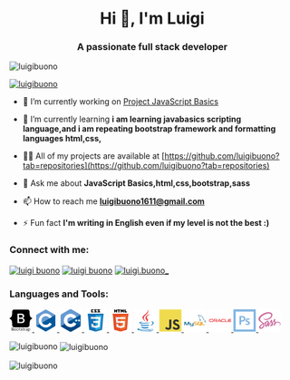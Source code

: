 <h1 align="center">Hi 👋, I'm Luigi</h1>
<h3 align="center">A passionate full stack developer</h3>




<p align="left"> <img src="https://komarev.com/ghpvc/?username=luigibuono&label=Profile%20views&color=0e75b6&style=flat" alt="luigibuono" /> </p>

<p align="left"> <a href="https://github.com/ryo-ma/github-profile-trophy"><img src="https://github-profile-trophy.vercel.app/?username=luigibuono" alt="luigibuono" /></a> </p>




- 🔭 I’m currently working on [Project JavaScript Basics](https://luigibuono.github.io/Progetto-javascript-Basics-Luigi-Buono/)

- 🌱 I’m currently learning **i am learning javabasics scripting language,and i am repeating bootstrap framework and formatting languages ​​html,css,**

- 👨‍💻 All of my projects are available at [https://github.com/luigibuono?tab=repositories](https://github.com/luigibuono?tab=repositories)

- 💬 Ask me about **JavaScript Basics,html,css,bootstrap,sass**

- 📫 How to reach me **luigibuono1611@gmail.com**

- ⚡ Fun fact **I'm writing in English even if my level is not the best :)**






<h3 align="left">Connect with me:</h3>
<p align="left">
<a href="https://linkedin.com/in/luigi buono" target="blank"><img align="center" src="https://raw.githubusercontent.com/rahuldkjain/github-profile-readme-generator/master/src/images/icons/Social/linked-in-alt.svg" alt="luigi buono" height="30" width="40" /></a>
<a href="https://fb.com/luigi buono" target="blank"><img align="center" src="https://raw.githubusercontent.com/rahuldkjain/github-profile-readme-generator/master/src/images/icons/Social/facebook.svg" alt="luigi buono" height="30" width="40" /></a>
<a href="https://instagram.com/luigi.buono_" target="blank"><img align="center" src="https://raw.githubusercontent.com/rahuldkjain/github-profile-readme-generator/master/src/images/icons/Social/instagram.svg" alt="luigi.buono_" height="30" width="40" /></a>
</p>

<h3 align="left">Languages and Tools:</h3>
<p align="left"> <a href="https://getbootstrap.com" target="_blank" rel="noreferrer"> <img src="https://raw.githubusercontent.com/devicons/devicon/master/icons/bootstrap/bootstrap-plain-wordmark.svg" alt="bootstrap" width="40" height="40"/> </a> <a href="https://www.cprogramming.com/" target="_blank" rel="noreferrer"> <img src="https://raw.githubusercontent.com/devicons/devicon/master/icons/c/c-original.svg" alt="c" width="40" height="40"/> </a> <a href="https://www.w3schools.com/cpp/" target="_blank" rel="noreferrer"> <img src="https://raw.githubusercontent.com/devicons/devicon/master/icons/cplusplus/cplusplus-original.svg" alt="cplusplus" width="40" height="40"/> </a> <a href="https://www.w3schools.com/css/" target="_blank" rel="noreferrer"> <img src="https://raw.githubusercontent.com/devicons/devicon/master/icons/css3/css3-original-wordmark.svg" alt="css3" width="40" height="40"/> </a> <a href="https://www.w3.org/html/" target="_blank" rel="noreferrer"> <img src="https://raw.githubusercontent.com/devicons/devicon/master/icons/html5/html5-original-wordmark.svg" alt="html5" width="40" height="40"/> </a> <a href="https://www.java.com" target="_blank" rel="noreferrer"> <img src="https://raw.githubusercontent.com/devicons/devicon/master/icons/java/java-original.svg" alt="java" width="40" height="40"/> </a> <a href="https://developer.mozilla.org/en-US/docs/Web/JavaScript" target="_blank" rel="noreferrer"> <img src="https://raw.githubusercontent.com/devicons/devicon/master/icons/javascript/javascript-original.svg" alt="javascript" width="40" height="40"/> </a> <a href="https://www.mysql.com/" target="_blank" rel="noreferrer"> <img src="https://raw.githubusercontent.com/devicons/devicon/master/icons/mysql/mysql-original-wordmark.svg" alt="mysql" width="40" height="40"/> </a> <a href="https://www.oracle.com/" target="_blank" rel="noreferrer"> <img src="https://raw.githubusercontent.com/devicons/devicon/master/icons/oracle/oracle-original.svg" alt="oracle" width="40" height="40"/> </a> <a href="https://www.photoshop.com/en" target="_blank" rel="noreferrer"> <img src="https://raw.githubusercontent.com/devicons/devicon/master/icons/photoshop/photoshop-line.svg" alt="photoshop" width="40" height="40"/> </a> <a href="https://sass-lang.com" target="_blank" rel="noreferrer"> <img src="https://raw.githubusercontent.com/devicons/devicon/master/icons/sass/sass-original.svg" alt="sass" width="40" height="40"/> </a> </p>

<p><img align="left" src="https://github-readme-stats.vercel.app/api/top-langs?username=luigibuono&show_icons=true&locale=en&layout=compact" alt="luigibuono" /></p>

<p>&nbsp;<img align="center" src="https://github-readme-stats.vercel.app/api?username=luigibuono&show_icons=true&locale=en" alt="luigibuono" /></p>

<p><img align="center" src="https://github-readme-streak-stats.herokuapp.com/?user=luigibuono&" alt="luigibuono" /></p>
  
  
  
  
  
  
  
  
  
  
  
